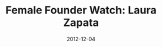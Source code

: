 ---
layout: post
title:  "Female Founder Watch: Laura Zapata"
date:   2012-12-04
image: placeholder.png
categories: "female founders"
---
